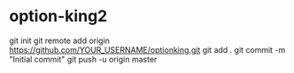 # option-king2
git init git remote add origin https://github.com/YOUR_USERNAME/optionking.git git add . git commit -m "Initial commit" git push -u origin master
